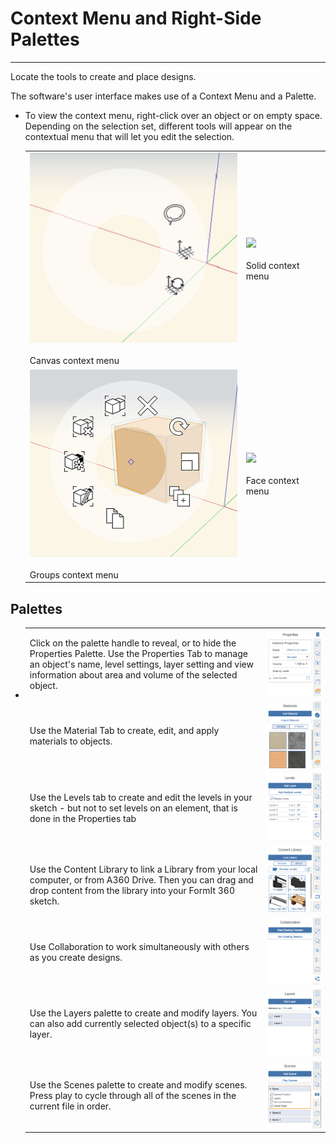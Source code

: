 # Context Menu and Right-Side Palettes

----

Locate the tools to create and place designs.
 

The software's user interface makes use of a Context Menu and a Palette.

* To view the context menu, right-click over an object or on empty space. Depending on the selection set, different tools will appear on the contextual menu that will let you edit the selection. 
    
    | | |
    | ---- | ---- |
    | ![](Images/GUID-A91393B3-6AFD-4A36-A766-C15D21C0A4AD-low.png) <br><br>Canvas context menu<br>  |   ![](../images/GUID-7E7240F8-0027-4F01-AD5D-9FE71CACCC10-low.png) <br><br>Solid context menu<br>  |
    | ![](Images/GUID-F9112937-1DD8-4500-8613-93E9AFB93568-low.png) <br><br>Groups context menu<br>  |   ![](../images/GUID-875CD4E5-E3A3-4F3C-A849-9CE6E26DAEA3-low.png) <br><br>Face context menu<br>  |

## Palettes

* | | |
    | ---- | ---- |
    | Click on the palette handle to reveal, or to hide the Properties Palette. Use the Properties Tab to manage an object's name, level settings, layer setting and view information about area and volume of the selected object.   |   ![](Images/GUID-A061E419-F183-4D8C-9265-A9F400EC7E93-low.png)   |
    | Use the Material Tab to create, edit, and apply materials to objects.   |   ![](Images/GUID-D8DB2F73-E1FF-40C0-9C43-9A8B69136EE4-low.png)   |
    | Use the Levels tab to create and edit the levels in your sketch - but not to set levels on an element, that is done in the Properties tab   |   ![](Images/GUID-875750E4-17E6-4057-B231-BD776223CEAE-low.png)   |
    | <br>Use the Content Library to link a Library from your local computer, or from A360 Drive. Then you can drag and drop content from the library into your FormIt 360 sketch.<br>  |   ![](Images/GUID-28DCD782-6555-40C0-9558-8CC096B5930C-low.png)   |
    | Use Collaboration to work simultaneously with others as you create designs.   |   ![](Images/GUID-E17BEBE7-6486-4302-BCE6-211C601AEAC6-low.png)   |
    | Use the Layers palette to create and modify layers. You can also add currently selected object(s) to a specific layer.   |   ![](Images/GUID-9E95DA19-0C90-47FD-B4E4-39716C331640-low.png)   |
    | Use the Scenes palette to create and modify scenes. Press play to cycle through all of the scenes in the current file in order.   |   ![](Images/GUID-5FB0624F-EA3A-46B2-A01E-A1C35A19C76F-low.png)   |
